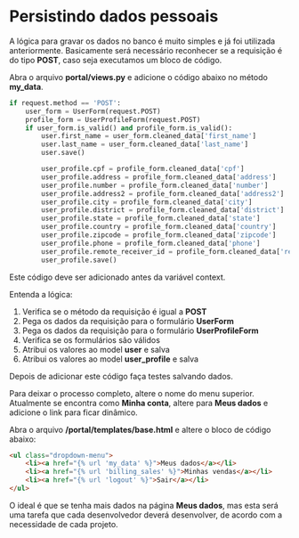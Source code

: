 # Persistindo dados pessoais

A lógica para gravar os dados no banco é muito simples e já foi utilizada anteriormente. Basicamente será necessário reconhecer se a requisição é do tipo **POST**, caso seja executamos um bloco de código.

Abra o arquivo **portal/views.py** e adicione o código abaixo no método **my_data**.

```python
if request.method == 'POST':
    user_form = UserForm(request.POST)
    profile_form = UserProfileForm(request.POST)
    if user_form.is_valid() and profile_form.is_valid():
        user.first_name = user_form.cleaned_data['first_name']
        user.last_name = user_form.cleaned_data['last_name']
        user.save()

        user_profile.cpf = profile_form.cleaned_data['cpf']
        user_profile.address = profile_form.cleaned_data['address']
        user_profile.number = profile_form.cleaned_data['number']
        user_profile.address2 = profile_form.cleaned_data['address2']
        user_profile.city = profile_form.cleaned_data['city']
        user_profile.district = profile_form.cleaned_data['district']
        user_profile.state = profile_form.cleaned_data['state']
        user_profile.country = profile_form.cleaned_data['country']
        user_profile.zipcode = profile_form.cleaned_data['zipcode']
        user_profile.phone = profile_form.cleaned_data['phone']
        user_profile.remote_receiver_id = profile_form.cleaned_data['remote_receiver_id']
        user_profile.save()
```

Este código deve ser adicionado antes da variável context.

Entenda a lógica:

1. Verifica se o método da requisição é igual a **POST**
2. Pega os dados da requisição para o formulário **UserForm**
3. Pega os dados da requisição para o formulário **UserProfileForm**
4. Verifica se os formulários são válidos
5. Atribui os valores ao model **user** e salva
6. Atribui os valores ao model **user_profile** e salva

Depois de adicionar este código faça testes salvando dados.

Para deixar o processo completo, altere o nome do menu superior. Atualmente se encontra como **Minha conta**, altere para **Meus dados** e adicione o link para ficar dinâmico.

Abra o arquivo **/portal/templates/base.html** e altere o bloco de código abaixo:

```html
<ul class="dropdown-menu">
    <li><a href="{% url 'my_data' %}">Meus dados</a></li>
    <li><a href="{% url 'billing_sales' %}">Minhas vendas</a></li>
    <li><a href="{% url 'logout' %}">Sair</a></li>
</ul>
```

O ideal é que se tenha mais dados na página **Meus dados**, mas esta será uma tarefa que cada desenvolvedor deverá desenvolver, de acordo com a necessidade de cada projeto.
